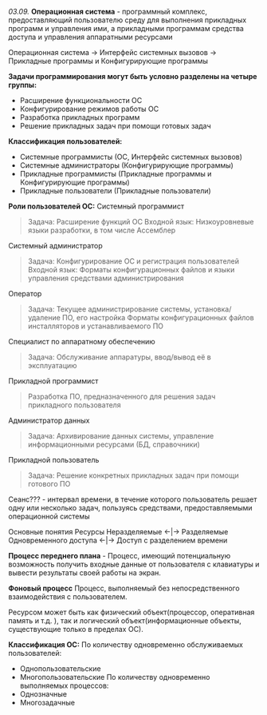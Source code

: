 _03.09._
__Операционная система__ - программный комплекс, предоставляющий пользователю среду для выполнения прикладных программ и управления ими, а прикладными программам средства доступа и управления аппаратными ресурсами

Операционная система -> Интерфейс системных вызовов -> Прикладные программы и Конфигурирующие программы

__Задачи программирования могут быть условно разделены на четыре группы:__
- Расширение функциональности ОС
- Конфигурирование режимов работы ОС 
- Разработка прикладных программ
- Решение прикладных задач при помощи готовых задач

__Классификация пользователей:__
- Системные программисты (ОС, Интерфейс системных вызовов)
- Системные администраторы (Конфигурирующие программы)
- Прикладные программисты (Прикладные программы и Конфигурирующие программы)
- Прикладные пользователи (Прикладные пользователи)

__Роли пользователей ОС:__
Системный программист
> Задача: Расширение функций ОС
> Входной язык: Низкоуровневые языки разработки, в том числе Ассемблер 
 
Системный администратор
> Задача: Конфигурирование ОС и регистрация пользователей
> Входной язык: Форматы конфигурационных файлов и языки управления средствами администрирования

Оператор
> Задача: Текущее администрирование системы, установка/удаление ПО, его настройка
> Форматы конфигурационных файлов инсталляторов и устанавливаемого ПО 

Специалист по аппаратному обеспечению
> Задача: Обслуживание аппаратуры, ввод/вывод её в эксплуатацию
> 

Прикладной программист
> Разработка ПО, предназначенного для решения задач прикладного пользователя

Администратор данных
 > Задача: Архивирование данных системы, управление информационными ресурсами (БД, справочники)
 
 Прикладной пользователь
 > Задача: Решение конкретных прикладных задач при помощи готового ПО


Сеанс??? - интервал времени, в течение которого пользователь решает одну или несколько задач, пользуясь средствами, предоставляемыми операционной системы

Основные понятия
			  Ресурсы
Неразделяемые <-|->         Разделяемые
	Одновременного доступа <-|-> Доступ с разделением времени
	


__Процесс переднего плана__ - Процесс, имеющий потенциальную возможность получить входные данные от пользователя с клавиатуры и вывести результаты своей работы на экран.

__Фоновый процесс__  Процесс, выполняемый без непосредственного взаимодействия с пользователем.

Ресурсом может быть как физический объект(процессор, оперативная память и т.д. ), так и логический объект(информационные объекты, существующие только в пределах ОС).

__Классификация ОС:__
По количеству одновременно обслуживаемых пользователей:
- Однопользовательские
- Многопользовательские
По количеству одновременно выполняемых процессов:
- Однозначные
- Многозадачные





